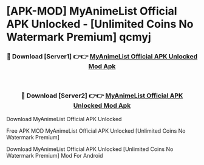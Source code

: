 # [APK-MOD] MyAnimeList Official APK Unlocked - [Unlimited Coins No Watermark Premium] qcmyj



<div align="center">
<h3>🔴 Download [Server1] 👉👉 <a href="https://momento.my/?title=MyAnimeList_Official_APK_Unlocked">MyAnimeList Official APK Unlocked Mod Apk</a></h3><br>

<h3>🔴 Download [Server2] 👉👉 <a href="https://momento.my/?title=MyAnimeList_Official_APK_Unlocked">MyAnimeList Official APK Unlocked Mod Apk</a></h3>
</div>



Download MyAnimeList Official APK Unlocked 

Free APK MOD MyAnimeList Official APK Unlocked [Unlimited Coins No Watermark Premium]

Download MyAnimeList Official APK Unlocked [Unlimited Coins No Watermark Premium] Mod For Android
